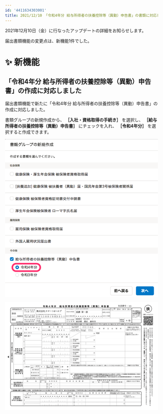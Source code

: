 ```yaml
---
id: '4411634303001'
title: 2021/12/10 「令和4年分 給与所得者の扶養控除等（異動）申告書」の書類に対応しました
---
```

2021年12月10日（金）に行なったアップデートの詳細をお知らせします。

届出書類機能の変更点は、新機能1件でした。

# ✨ 新機能

## 「令和4年分 給与所得者の扶養控除等（異動）申告書」の作成に対応しました

届出書類機能で新たに「令和4年分 給与所得者の扶養控除等（異動）申告書」の作成に対応しました。

書類グループの新規作成から、 **［入社・資格取得の手続き］** を選択し、 **［給与所得者の扶養控除等（異動）申告書］** にチェックを入れ、 **［令和4年分］** を選択すると作成できます。

![書類グループの新規作成で新しく対応された書類を選択する](./mceclip2.png)

![令和4年分 給与所得者の扶養控除等（異動）申告書のPDF](./mceclip0.png)
